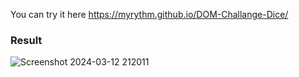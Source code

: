 You can try it here https://myrythm.github.io/DOM-Challange-Dice/

### Result
![Screenshot 2024-03-12 212011](https://github.com/Myrythm/DOM-Challange-Dice/assets/87670901/e53c44a4-90d2-4abf-9ec7-6d19f5aef8b2)
